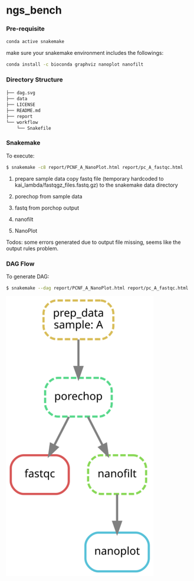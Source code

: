 # ngs_bench
### Pre-requisite
```bash
conda active snakemake 
```
make sure your snakemake environment includes the followings:
```bash
conda install -c bioconda graphviz nanoplot nanofilt
```

### Directory Structure

```
├── dag.svg
├── data
├── LICENSE
├── README.md
├── report
└── workflow
    └── Snakefile
```

### Snakemake
To execute:
```bash
$ snakemake -c8 report/PCNF_A_NanoPlot.html report/pc_A_fastqc.html 
```

1. prepare sample data
   copy fastq file (temporary hardcoded to kai_lambda/fastqgz_files.fastq.gz) to the snakemake data directory

2. porechop from sample data

3. fastq from porchop output

4. nanofilt 

5. NanoPlot

Todos: some errors generated due to output file missing, seems like the output rules problem.


### DAG Flow
To generate DAG:
```bash
$ snakemake --dag report/PCNF_A_NanoPlot.html report/pc_A_fastqc.html | dot -Tsvg > dag.svg
 ```
<p align="left"><img src="dag.svg" alt="DAG" width="400"></p>


